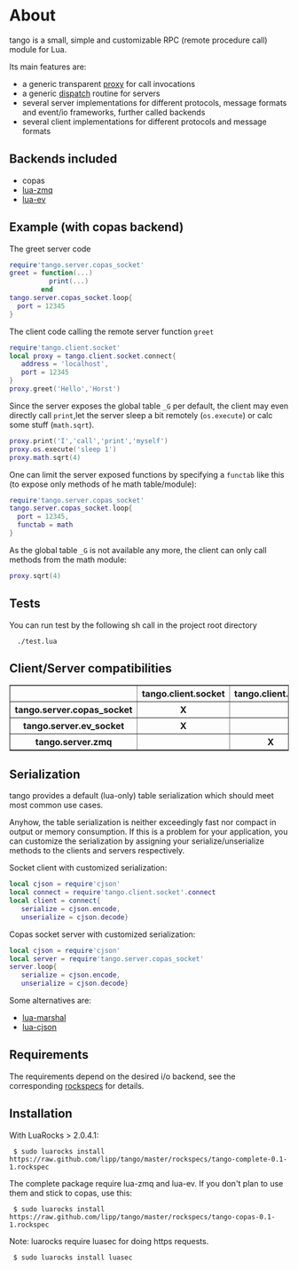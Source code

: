 About
=======

tango is a small, simple and customizable RPC (remote procedure call)
module for Lua.

Its main features are:

* a generic transparent [proxy](https://github.com/lipp/tango/blob/master/tango/proxy.lua) for call invocations
* a generic [dispatch](https://github.com/lipp/tango/blob/master/tango/dispatch.lua) routine for servers
* several server implementations for different protocols, message formats and event/io
frameworks, further called backends
* several client implementations for different protocols and message formats


Backends included
---------------------

* copas  
* [lua-zmq](https://github.com/Neopallium/lua-zmq)
* [lua-ev](https://github.com/brimworks/lua-ev)

Example (with copas backend)
--------------------------------
The greet server code 

```lua
require'tango.server.copas_socket'
greet = function(...)
          print(...)
        end         
tango.server.copas_socket.loop{
  port = 12345
}
```

The client code calling the remote server function `greet`
      
```lua
require'tango.client.socket'
local proxy = tango.client.socket.connect{
   address = 'localhost',
   port = 12345
}
proxy.greet('Hello','Horst')
```

Since the server exposes the global table `_G` per default, the client may even
directly call `print`,let the server sleep a bit remotely
(`os.execute`) or calc some stuff (`math.sqrt`).

```lua
proxy.print('I','call','print','myself')         
proxy.os.execute('sleep 1')
proxy.math.sqrt(4)
```

One can limit the server exposed functions by specifying a `functab`
like this (to expose only methods of he math table/module):

```lua
require'tango.server.copas_socket'
tango.server.copas_socket.loop{
  port = 12345,
  functab = math
}
```

As the global table `_G` is not available any more, the client can
only call methods from the math module:

```lua
proxy.sqrt(4)
```


Tests
------

You can run test by the following sh call in the project root directory

      ./test.lua

Client/Server compatibilities
-----------------------------

<table border="1">               
        <tr>
                <th></th><th>tango.client.socket</th><th>tango.client.zmq</th>
        </tr>
        <tr>
                <th>tango.server.copas_socket</th><th>X</th><th></th>
        </tr>
        <tr>
                <th>tango.server.ev_socket</th><th>X</th><th></th>
        </tr>
        <tr>
                <th>tango.server.zmq</th><th></th><th>X</th>
        </tr>
</table>


Serialization
-------------
tango provides a default (lua-only) table serialization which should
meet most common use cases.

Anyhow, the table serialization is neither exceedingly fast nor
compact in output or memory consumption. If this is a problem for your application, you can
customize the serialization by assigning your serialize/unserialize
methods to the clients and servers respectively.

Socket client with customized serialization:

```lua
local cjson = require'cjson'
local connect = require'tango.client.socket'.connect
local client = connect{
   serialize = cjson.encode,
   unserialize = cjson.decode}
```

Copas socket server with customized serialization:

```lua
local cjson = require'cjson'
local server = require'tango.server.copas_socket'
server.loop{
   serialize = cjson.encode,
   unserialize = cjson.decode}
```

Some alternatives are:

* [lua-marshal](https://github.com/richardhundt/lua-marshal)
* [lua-cjson](http://www.kyne.com.au/~mark/software/lua-cjson.php)

Requirements
------------

The requirements depend on the desired i/o backend, see the
corresponding [rockspecs](https://github.com/lipp/tango/tree/master/rockspecs) for details.


Installation
-------------
With LuaRocks > 2.0.4.1:

     $ sudo luarocks install https://raw.github.com/lipp/tango/master/rockspecs/tango-complete-0.1-1.rockspec

The complete package require lua-zmq and lua-ev. If you don't plan to
use them and stick to copas, use this:
  
     $ sudo luarocks install https://raw.github.com/lipp/tango/master/rockspecs/tango-copas-0.1-1.rockspec

Note: luarocks require luasec for doing https requests.

     $ sudo luarocks install luasec
